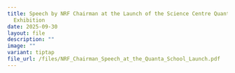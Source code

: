 ```yaml
---
title: Speech by NRF Chairman at the Launch of the Science Centre Quanta School
  Exhibition
date: 2025-09-30
layout: file
description: ""
image: ""
variant: tiptap
file_url: /files/NRF_Chairman_Speech_at_the_Quanta_School_Launch.pdf
---
```

